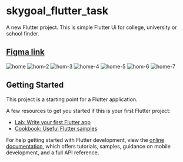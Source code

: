 # skygoal_flutter_task

A new Flutter project. This is simple Flutter Ui for college, university or school finder.

## [Figma link](https://www.figma.com/file/nqzhpbzncxJ8GXGyzURGng/Flutter-Task-(Copy))

![home](https://user-images.githubusercontent.com/72331249/171550675-c3bbd4b3-e870-4ce7-9b5a-a763294564aa.jpg)
![hom-2](https://user-images.githubusercontent.com/72331249/171550692-4415fed7-fb88-4c34-9358-c21551138b3b.jpg)
![hom-3](https://user-images.githubusercontent.com/72331249/171550701-076b2eed-0f85-4f17-9917-20236d042c20.jpg)
![home-4](https://user-images.githubusercontent.com/72331249/171550712-759d4d10-ba89-4e76-9a41-5db067d2f2ea.jpg)
![home-5](https://user-images.githubusercontent.com/72331249/171550723-8b1c9f19-4308-4cbd-9ef9-22523f56d121.jpg)
![hom-6](https://user-images.githubusercontent.com/72331249/171550733-08d9cabb-f461-49b0-9d75-da1e20a13429.jpg)
![home-7](https://user-images.githubusercontent.com/72331249/171550741-7845959d-537c-4c31-a290-2b1d14188ddc.jpg)


## Getting Started

This project is a starting point for a Flutter application.

A few resources to get you started if this is your first Flutter project:

- [Lab: Write your first Flutter app](https://docs.flutter.dev/get-started/codelab)
- [Cookbook: Useful Flutter samples](https://docs.flutter.dev/cookbook)

For help getting started with Flutter development, view the
[online documentation](https://docs.flutter.dev/), which offers tutorials, samples, guidance on
mobile development, and a full API reference.
